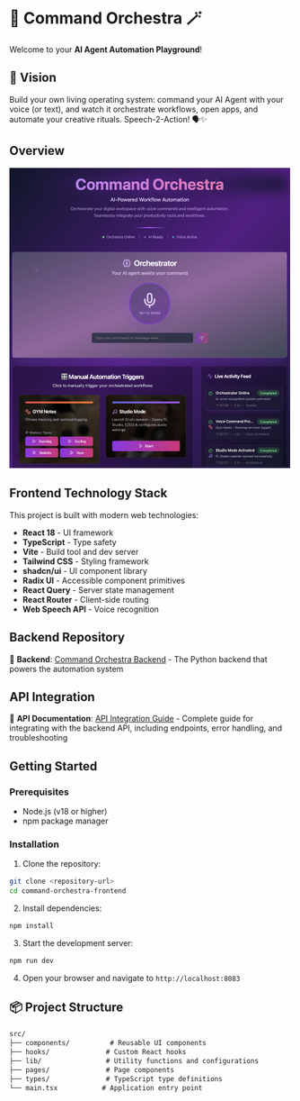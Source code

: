 # 🎻 Command Orchestra 🪄

Welcome to your **AI Agent Automation Playground**!

## 🧬 Vision

Build your own living operating system: command your AI Agent with your voice (or text), and watch it orchestrate workflows, open apps, and automate your creative rituals. Speech-2-Action! 🗣️✨

## Overview

<img src="public/assets/images/Frontend-31-5-2025.png" alt="Command Orchestra Frontend Screenshot" width="500">

## Frontend Technology Stack

This project is built with modern web technologies:

- **React 18** - UI framework
- **TypeScript** - Type safety
- **Vite** - Build tool and dev server
- **Tailwind CSS** - Styling framework
- **shadcn/ui** - UI component library
- **Radix UI** - Accessible component primitives
- **React Query** - Server state management
- **React Router** - Client-side routing
- **Web Speech API** - Voice recognition

## Backend Repository

🔗 **Backend**: [Command Orchestra Backend](https://github.com/MiMa6/command-orchestra) - The Python backend that powers the automation system

## API Integration

📖 **API Documentation**: [API Integration Guide](./API_INTEGRATION.md) - Complete guide for integrating with the backend API, including endpoints, error handling, and troubleshooting

## Getting Started

### Prerequisites

- Node.js (v18 or higher)
- npm package manager

### Installation

1. Clone the repository:

```sh
git clone <repository-url>
cd command-orchestra-frontend
```

2. Install dependencies:

```sh
npm install
```

3. Start the development server:

```sh
npm run dev
```

4. Open your browser and navigate to `http://localhost:8083`

## 📦 Project Structure

```
src/
├── components/          # Reusable UI components
├── hooks/              # Custom React hooks
├── lib/                # Utility functions and configurations
├── pages/              # Page components
├── types/              # TypeScript type definitions
└── main.tsx           # Application entry point
```
